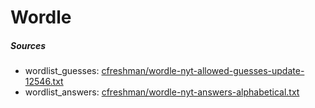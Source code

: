 # Wordle

##### Sources

- wordlist_guesses: [cfreshman/wordle-nyt-allowed-guesses-update-12546.txt](https://gist.github.com/cfreshman/d5fb56316158a1575898bba1eed3b5da)
- wordlist_answers: [cfreshman/wordle-nyt-answers-alphabetical.txt](https://gist.github.com/cfreshman/a7b776506c73284511034e63af1017ee)
